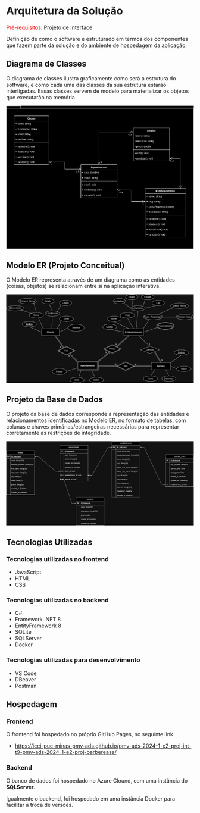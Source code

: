 # Arquitetura da Solução

<span style="color:red">Pré-requisitos: <a href="3-Projeto de Interface.md"> Projeto de Interface</a></span>

Definição de como o software é estruturado em termos dos componentes que fazem parte da solução e do ambiente de hospedagem da aplicação.

## Diagrama de Classes

O diagrama de classes ilustra graficamente como será a estrutura do software, e como cada uma das classes da sua estrutura estarão interligadas. Essas classes servem de modelo para materializar os objetos que executarão na memória.

![BarberEase Diagrama de Classes](./img/barberease-classes-diagram.png)

## Modelo ER (Projeto Conceitual)

O Modelo ER representa através de um diagrama como as entidades (coisas, objetos) se relacionam entre si na aplicação interativa.

![BarberEase Modelo ER](./img/barberease-modelo-er.png)


## Projeto da Base de Dados

O projeto da base de dados corresponde à representação das entidades e relacionamentos identificadas no Modelo ER, no formato de tabelas, com colunas e chaves primárias/estrangeiras necessárias para representar corretamente as restrições de integridade.

![BarberEase Modelo ER Banco de Dados](./img/barberease-banco-de-dados.png)


## Tecnologias Utilizadas

### Tecnologias utilizadas no frontend

- JavaScript
- HTML
- CSS

### Tecnologias utilizadas no backend

- C#
- Framework .NET 8
- EntityFramework 8
- SQLite
- SQLServer
- Docker

### Tecnologias utilizadas para desenvolvimento

- VS Code
- DBeaver
- Postman


## Hospedagem

### Frontend

O frontend foi hospedado no próprio GitHub Pages, no seguinte link

- https://icei-puc-minas-pmv-ads.github.io/pmv-ads-2024-1-e2-proj-int-t9-pmv-ads-2024-1-e2-proj-barberease/

### Backend

O banco de dados foi hospedado no Azure Clound, com uma instância do **SQLServer**.

Igualmente o backend, foi hospedado em uma instância Docker para facilitar a troca de versões.
